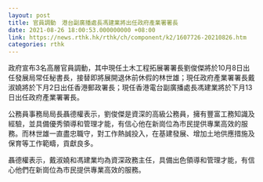 ```yaml
---
layout: post
title: 官員調動　港台副廣播處長馮建業將出任政府產業署署長
date: 2021-08-26 18:00:53.000000000 +08:00
link: https://news.rthk.hk/rthk/ch/component/k2/1607726-20210826.htm
categories: rthk
---
```


政府宣布3名高層官員調動，其中現任土木工程拓展署署長劉俊傑將於10月8日出任發展局常任秘書長，接替即將展開退休前休假的林世雄；現任政府產業署署長戴淑嬈將於下月2日出任香港郵政署長；現任香港電台副廣播處長馮建業將於下月13日出任政府產業署署長。

公務員事務局局長聶德權表示，劉俊傑是資深的高級公務員，擁有豐富工務知識及經驗，並具備優秀領導和管理才能，有信心他在新崗位為市民提供專業高效的服務。而林世雄一直盡忠職守，對工作熱誠投入，在基建發展、增加土地供應措施及保育等工作範疇，貢獻良多。

聶德權表示，戴淑嬈和馮建業均為資深政務主任，具備出色領導和管理才能，有信心他們在新崗位為市民提供專業高效的服務。
